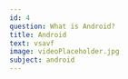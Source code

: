 ```yaml
---
id: 4
question: What is Android?
title: Android
text: vsavf
image: videoPlaceholder.jpg
subject: android
---
```

